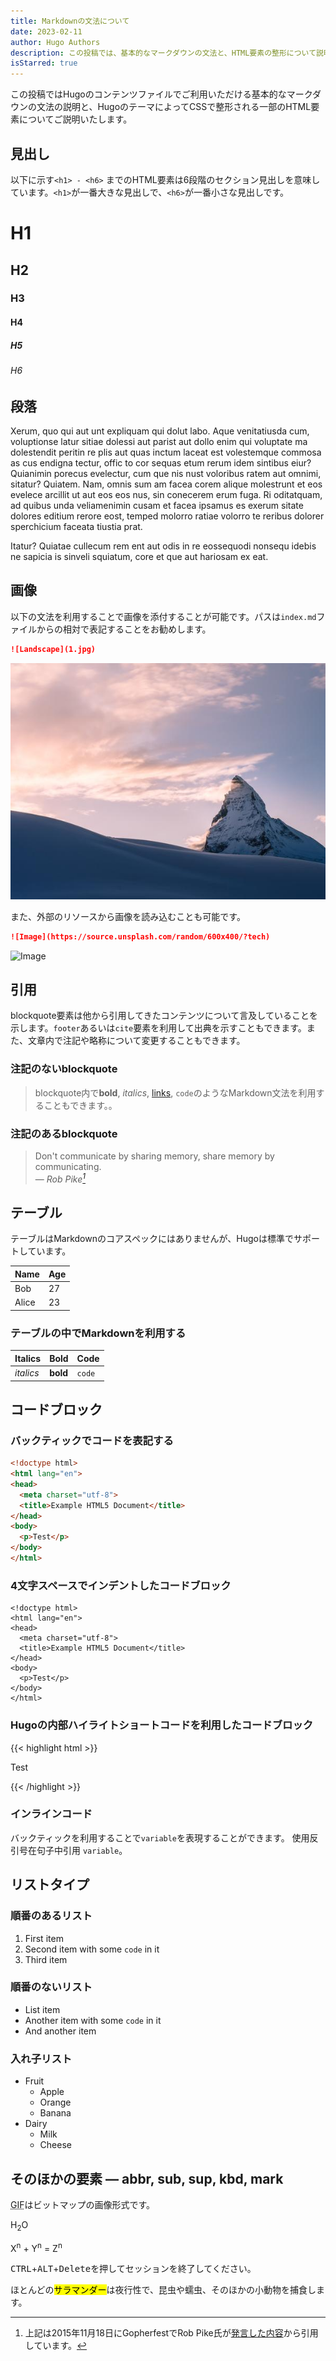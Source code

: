 ```yaml
---
title: Markdownの文法について
date: 2023-02-11
author: Hugo Authors
description: この投稿では、基本的なマークダウンの文法と、HTML要素の整形について説明しています。
isStarred: true
---
```


この投稿ではHugoのコンテンツファイルでご利用いただける基本的なマークダウンの文法の説明と、HugoのテーマによってCSSで整形される一部のHTML要素についてご説明いたします。

<!--more-->

## 見出し

以下に示す`<h1> - <h6>` までのHTML要素は6段階のセクション見出しを意味しています。`<h1>`が一番大きな見出しで、`<h6>`が一番小さな見出しです。

# H1

## H2

### H3

#### H4

##### H5

###### H6

## 段落

Xerum, quo qui aut unt expliquam qui dolut labo. Aque venitatiusda cum, voluptionse latur sitiae dolessi aut parist aut dollo enim qui voluptate ma dolestendit peritin re plis aut quas inctum laceat est volestemque commosa as cus endigna tectur, offic to cor sequas etum rerum idem sintibus eiur? Quianimin porecus evelectur, cum que nis nust voloribus ratem aut omnimi, sitatur? Quiatem. Nam, omnis sum am facea corem alique molestrunt et eos evelece arcillit ut aut eos eos nus, sin conecerem erum fuga. Ri oditatquam, ad quibus unda veliamenimin cusam et facea ipsamus es exerum sitate dolores editium rerore eost, temped molorro ratiae volorro te reribus dolorer sperchicium faceata tiustia prat.

Itatur? Quiatae cullecum rem ent aut odis in re eossequodi nonsequ idebis ne sapicia is sinveli squiatum, core et que aut hariosam ex eat.

## 画像

以下の文法を利用することで画像を添付することが可能です。パスは`index.md`ファイルからの相対で表記することをお勧めします。

```markdown
![Landscape](1.jpg)
```

![Landscape](1.jpg)

また、外部のリソースから画像を読み込むことも可能です。

```markdown
![Image](https://source.unsplash.com/random/600x400/?tech)
```

![Image](https://source.unsplash.com/random/600x400/?tech)

## 引用

blockquote要素は他から引用してきたコンテンツについて言及していることを示します。`footer`あるいは`cite`要素を利用して出典を示すこともできます。また、文章内で注記や略称について変更することもできます。

### 注記のないblockquote

> blockquote内で**bold**,  _italics_, [links](https://gohugo.io/), `code`のようなMarkdown文法を利用することもできます。。

### 注記のあるblockquote

> Don't communicate by sharing memory, share memory by communicating.<br>
> — <cite>Rob Pike[^1]</cite>

[^1]: 上記は2015年11月18日にGopherfestでRob Pike氏が[発言した内容](https://www.youtube.com/watch?v=PAAkCSZUG1c)から引用しています。

## テーブル

テーブルはMarkdownのコアスペックにはありませんが、Hugoは標準でサポートしています。

   Name | Age
--------|------
   Bob  | 27
 Alice  | 23

### テーブルの中でMarkdownを利用する

| Italics   | Bold     | Code   |
| --------  | -------- | ------ |
| *italics* | **bold** | `code` |

## コードブロック

### バックティックでコードを表記する

```html
<!doctype html>
<html lang="en">
<head>
  <meta charset="utf-8">
  <title>Example HTML5 Document</title>
</head>
<body>
  <p>Test</p>
</body>
</html>
```

### 4文字スペースでインデントしたコードブロック

    <!doctype html>
    <html lang="en">
    <head>
      <meta charset="utf-8">
      <title>Example HTML5 Document</title>
    </head>
    <body>
      <p>Test</p>
    </body>
    </html>

### Hugoの内部ハイライトショートコードを利用したコードブロック

{{< highlight html >}}
<!doctype html>
<html lang="en">
<head>
  <meta charset="utf-8">
  <title>Example HTML5 Document</title>
</head>
<body>
  <p>Test</p>
</body>
</html>
{{< /highlight >}}

### インラインコード

バックティックを利用することで`variable`を表現することができます。
使用反引号在句子中引用 `variable`。

## リストタイプ

### 順番のあるリスト

1. First item
2. Second item with some `code` in it
3. Third item

### 順番のないリスト

* List item
* Another item with some `code` in it
* And another item

### 入れ子リスト

* Fruit
  * Apple
  * Orange
  * Banana
* Dairy
  * Milk
  * Cheese

## そのほかの要素 — abbr, sub, sup, kbd, mark

<abbr title="Graphics Interchange Format">GIF</abbr>はビットマップの画像形式です。

H<sub>2</sub>O

X<sup>n</sup> + Y<sup>n</sup> = Z<sup>n</sup>

<kbd>CTRL</kbd>+<kbd>ALT</kbd>+<kbd>Delete</kbd>を押してセッションを終了してください。

ほとんどの<mark>サラマンダー</mark>は夜行性で、昆虫や蠕虫、そのほかの小動物を捕食します。
